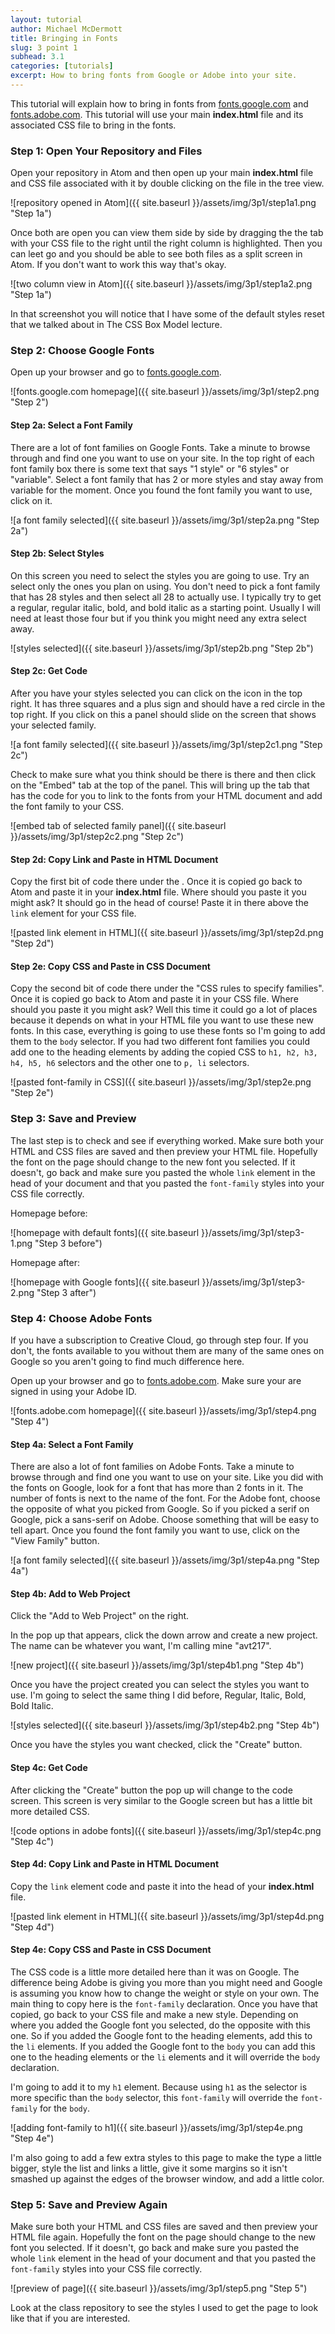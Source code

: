 ```yaml
---
layout: tutorial
author: Michael McDermott
title: Bringing in Fonts
slug: 3 point 1
subhead: 3.1
categories: [tutorials]
excerpt: How to bring fonts from Google or Adobe into your site.
---
```

This tutorial will explain how to bring in fonts from [fonts.google.com](https://fonts.google.com/) and [fonts.adobe.com](https://fonts.adobe.com/). This tutorial will use your main **index.html** file and its associated CSS file to bring in the fonts.

### <span id="step1">Step 1: Open Your Repository and Files</span>
Open your repository in Atom and then open up your main **index.html** file and CSS file associated with it by double clicking on the file in the tree view.

![repository opened in Atom]({{ site.baseurl }}/assets/img/3p1/step1a1.png "Step 1a")

Once both are open you can view them side by side by dragging the the tab with your CSS file to the right until the right column is highlighted. Then you can leet go and you should be able to see both files as a split screen in Atom. If you don't want to work this way that's okay.

![two column view in Atom]({{ site.baseurl }}/assets/img/3p1/step1a2.png "Step 1a")

In that screenshot you will notice that I have some of the default styles reset that we talked about in The CSS Box Model lecture.

### <span id="step2">Step 2: Choose Google Fonts
Open up your browser and go to [fonts.google.com](https://fonts.google.com/).

![fonts.google.com homepage]({{ site.baseurl }}/assets/img/3p1/step2.png "Step 2")

#### Step 2a: Select a Font Family
There are a lot of font families on Google Fonts. Take a minute to browse through and find one you want to use on your site. In the top right of each font family box there is some text that says "1 style" or "6 styles" or "variable". Select a font family that has 2 or more styles and stay away from variable for the moment. Once you found the font family you want to use, click on it.

![a font family selected]({{ site.baseurl }}/assets/img/3p1/step2a.png "Step 2a")

#### Step 2b: Select Styles
On this screen you need to select the styles you are going to use. Try an select only the ones you plan on using. You don't need to pick a font family that has 28 styles and then select all 28 to actually use. I typically try to get a regular, regular italic, bold, and bold italic as a starting point. Usually I will need at least those four but if you think you might need any extra select away.

![styles selected]({{ site.baseurl }}/assets/img/3p1/step2b.png "Step 2b")

#### Step 2c: Get Code
After you have your styles selected you can click on the icon in the top right. It has three squares and a plus sign and should have a red circle in the top right. If you click on this a panel should slide on the screen that shows your selected family.

![a font family selected]({{ site.baseurl }}/assets/img/3p1/step2c1.png "Step 2c")

Check to make sure what you think should be there is there and then click on the "Embed" tab at the top of the panel. This will bring up the tab that has the code for you to link to the fonts from your HTML document and add the font family to your CSS.

![embed tab of selected family panel]({{ site.baseurl }}/assets/img/3p1/step2c2.png "Step 2c")

#### Step 2d: Copy Link and Paste in HTML Document
Copy the first bit of code there under the <link>. Once it is copied go back to Atom and paste it in your **index.html** file. Where should you paste it you might ask? It should go in the <span class="spoiler">head</span> of course! Paste it in there above the `link` element for your CSS file.

![pasted link element in HTML]({{ site.baseurl }}/assets/img/3p1/step2d.png "Step 2d")

#### Step 2e: Copy CSS and Paste in CSS Document
Copy the second bit of code there under the "CSS rules to specify families". Once it is copied go back to Atom and paste it in your CSS file. Where should you paste it you might ask? Well this time it could go a lot of places because it depends on what in your HTML file you want to use these new fonts. In this case, everything is going to use these fonts so I'm going to add them to the `body` selector. If you had two different font families you could add one to the heading elements by adding the copied CSS to `h1, h2, h3, h4, h5, h6` selectors and the other one to `p, li` selectors.

![pasted font-family in CSS]({{ site.baseurl }}/assets/img/3p1/step2e.png "Step 2e")

### <span id="step3">Step 3: Save and Preview
The last step is to check and see if everything worked. Make sure both your HTML and CSS files are saved and then preview your HTML file. Hopefully the font on the page should change to the new font you selected. If it doesn't, go back and make sure you pasted the whole `link` element in the head of your document and that you pasted the `font-family` styles into your CSS file correctly.

Homepage before:

![homepage with default fonts]({{ site.baseurl }}/assets/img/3p1/step3-1.png "Step 3 before")

Homepage after:

![homepage with Google fonts]({{ site.baseurl }}/assets/img/3p1/step3-2.png "Step 3 after")


### <span id="step4">Step 4: Choose Adobe Fonts
If you have a subscription to Creative Cloud, go through step four. If you don't, the fonts available to you without them are many of the same ones on Google so you aren't going to find much difference here.

Open up your browser and go to [fonts.adobe.com](https://fonts.adobe.com/). Make sure your are signed in using your Adobe ID.

![fonts.adobe.com homepage]({{ site.baseurl }}/assets/img/3p1/step4.png "Step 4")

#### Step 4a: Select a Font Family
There are also a lot of font families on Adobe Fonts. Take a minute to browse through and find one you want to use on your site. Like you did with the fonts on Google, look for a font that has more than 2 fonts in it. The number of fonts is next to the name of the font. For the Adobe font, choose the opposite of what you picked from Google. So if you picked a serif on Google, pick a sans-serif on Adobe. Choose something that will be easy to tell apart. Once you found the font family you want to use, click on the "View Family" button.

![a font family selected]({{ site.baseurl }}/assets/img/3p1/step4a.png "Step 4a")

#### Step 4b: Add to Web Project
Click the "Add to Web Project" on the right.

In the pop up that appears, click the down arrow and create a new project. The name can be whatever you want, I'm calling mine "avt217".

![new project]({{ site.baseurl }}/assets/img/3p1/step4b1.png "Step 4b")

Once you have the project created you can select the styles you want to use. I'm going to select the same thing I did before, Regular, Italic, Bold, Bold Italic.

![styles selected]({{ site.baseurl }}/assets/img/3p1/step4b2.png "Step 4b")

Once you have the styles you want checked, click the "Create" button.

#### Step 4c: Get Code
After clicking the "Create" button the pop up will change to the code screen. This screen is very similar to the Google screen but has a little bit more detailed CSS.

![code options in adobe fonts]({{ site.baseurl }}/assets/img/3p1/step4c.png "Step 4c")

#### Step 4d: Copy Link and Paste in HTML Document
Copy the `link` element code and paste it into the head of your **index.html** file.

![pasted link element in HTML]({{ site.baseurl }}/assets/img/3p1/step4d.png "Step 4d")

#### Step 4e: Copy CSS and Paste in CSS Document
The CSS code is a little more detailed here than it was on Google. The difference being Adobe is giving you more than you might need and Google is assuming you know how to change the weight or style on your own. The main thing to copy here is the `font-family` declaration. Once you have that copied, go back to your CSS file and make a new style. Depending on where you added the Google font you selected, do the opposite with this one. So if you added the Google font to the heading elements, add this to the `li` elements. If you added the Google font to the `body` you can add this one to the heading elements or the `li` elements and it will override the `body` declaration.

I'm going to add it to my `h1` element. Because using `h1` as the selector is more specific than the `body` selector, this `font-family` will override the `font-family` for the `body`.

![adding font-family to h1]({{ site.baseurl }}/assets/img/3p1/step4e.png "Step 4e")

I'm also going to add a few extra styles to this page to make the type a little bigger, style the list and links a little, give it some margins so it isn't smashed up against the edges of the browser window, and add a little color.

### <span id="step3">Step 5: Save and Preview Again
Make sure both your HTML and CSS files are saved and then preview your HTML file again. Hopefully the font on the page should change to the new font you selected. If it doesn't, go back and make sure you pasted the whole `link` element in the head of your document and that you pasted the `font-family` styles into your CSS file correctly.

![preview of page]({{ site.baseurl }}/assets/img/3p1/step5.png "Step 5")

Look at the class repository to see the styles I used to get the page to look like that if you are interested.
